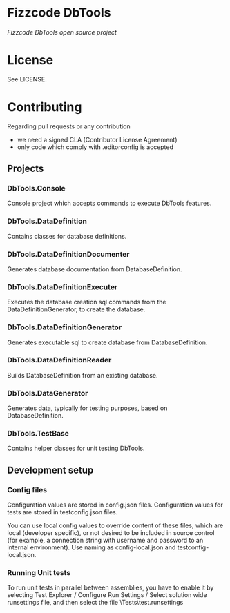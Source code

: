 # Fizzcode DbTools
###### Fizzcode DbTools open source project

# License

See LICENSE.

# Contributing

Regarding pull requests or any contribution
- we need a signed CLA (Contributor License Agreement)
- only code which comply with .editorconfig is accepted

## Projects
### DbTools.Console
Console project which accepts commands to execute DbTools features.
### DbTools.DataDefinition
Contains classes for database definitions.
### DbTools.DataDefinitionDocumenter
Generates database documentation from DatabaseDefinition.
### DbTools.DataDefinitionExecuter
Executes the database creation sql commands from the DataDefinitionGenerator, to create the database.
### DbTools.DataDefinitionGenerator
Generates executable sql to create database from DatabaseDefinition.
### DbTools.DataDefinitionReader
Builds DatabaseDefinition from an existing database.
### DbTools.DataGenerator
Generates data, typically for testing purposes, based on DatabaseDefinition.
### DbTools.TestBase
Contains helper classes for unit testing DbTools.

## Development setup
### Config files
Configuration values are stored in config.json files.
Configuration values for tests are stored in testconfig.json files.

You can use local config values to override content of these files, which are local (developer specific), or not desired to be included in source control (for example, a connection string with username and password to an internal environment).
Use naming as config-local.json and testconfig-local.json.

### Running Unit tests
To run unit tests in parallel between assemblies, you have to enable it by selecting Test Explorer / Configure Run Settings / Select solution wide runsettings file, and then select the file \Tests\test.runsettings